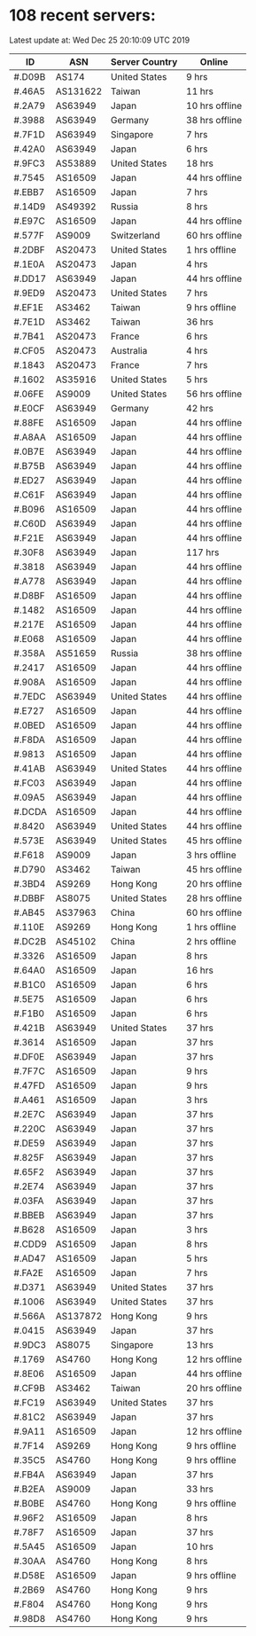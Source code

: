 # 108 recent servers:

Latest update at: Wed Dec 25 20:10:09 UTC 2019

| ID | ASN | Server Country | Online |
| -- | --- | -------------- | ------ |
| #.D09B | AS174 | United States | 9 hrs |
| #.46A5 | AS131622 | Taiwan | 11 hrs |
| #.2A79 | AS63949 | Japan | 10 hrs offline |
| #.3988 | AS63949 | Germany | 38 hrs offline |
| #.7F1D | AS63949 | Singapore | 7 hrs |
| #.42A0 | AS63949 | Japan | 6 hrs |
| #.9FC3 | AS53889 | United States | 18 hrs |
| #.7545 | AS16509 | Japan | 44 hrs offline |
| #.EBB7 | AS16509 | Japan | 7 hrs |
| #.14D9 | AS49392 | Russia | 8 hrs |
| #.E97C | AS16509 | Japan | 44 hrs offline |
| #.577F | AS9009 | Switzerland | 60 hrs offline |
| #.2DBF | AS20473 | United States | 1 hrs offline |
| #.1E0A | AS20473 | Japan | 4 hrs |
| #.DD17 | AS63949 | Japan | 44 hrs offline |
| #.9ED9 | AS20473 | United States | 7 hrs |
| #.EF1E | AS3462 | Taiwan | 9 hrs offline |
| #.7E1D | AS3462 | Taiwan | 36 hrs |
| #.7B41 | AS20473 | France | 6 hrs |
| #.CF05 | AS20473 | Australia | 4 hrs |
| #.1843 | AS20473 | France | 7 hrs |
| #.1602 | AS35916 | United States | 5 hrs |
| #.06FE | AS9009 | United States | 56 hrs offline |
| #.E0CF | AS63949 | Germany | 42 hrs |
| #.88FE | AS16509 | Japan | 44 hrs offline |
| #.A8AA | AS16509 | Japan | 44 hrs offline |
| #.0B7E | AS63949 | Japan | 44 hrs offline |
| #.B75B | AS63949 | Japan | 44 hrs offline |
| #.ED27 | AS63949 | Japan | 44 hrs offline |
| #.C61F | AS63949 | Japan | 44 hrs offline |
| #.B096 | AS16509 | Japan | 44 hrs offline |
| #.C60D | AS63949 | Japan | 44 hrs offline |
| #.F21E | AS63949 | Japan | 44 hrs offline |
| #.30F8 | AS63949 | Japan | 117 hrs |
| #.3818 | AS63949 | Japan | 44 hrs offline |
| #.A778 | AS63949 | Japan | 44 hrs offline |
| #.D8BF | AS16509 | Japan | 44 hrs offline |
| #.1482 | AS16509 | Japan | 44 hrs offline |
| #.217E | AS16509 | Japan | 44 hrs offline |
| #.E068 | AS16509 | Japan | 44 hrs offline |
| #.358A | AS51659 | Russia | 38 hrs offline |
| #.2417 | AS16509 | Japan | 44 hrs offline |
| #.908A | AS16509 | Japan | 44 hrs offline |
| #.7EDC | AS63949 | United States | 44 hrs offline |
| #.E727 | AS16509 | Japan | 44 hrs offline |
| #.0BED | AS16509 | Japan | 44 hrs offline |
| #.F8DA | AS16509 | Japan | 44 hrs offline |
| #.9813 | AS16509 | Japan | 44 hrs offline |
| #.41AB | AS63949 | United States | 44 hrs offline |
| #.FC03 | AS63949 | Japan | 44 hrs offline |
| #.09A5 | AS63949 | Japan | 44 hrs offline |
| #.DCDA | AS16509 | Japan | 44 hrs offline |
| #.8420 | AS63949 | United States | 44 hrs offline |
| #.573E | AS63949 | United States | 45 hrs offline |
| #.F618 | AS9009 | Japan | 3 hrs offline |
| #.D790 | AS3462 | Taiwan | 45 hrs offline |
| #.3BD4 | AS9269 | Hong Kong | 20 hrs offline |
| #.DBBF | AS8075 | United States | 28 hrs offline |
| #.AB45 | AS37963 | China | 60 hrs offline |
| #.110E | AS9269 | Hong Kong | 1 hrs offline |
| #.DC2B | AS45102 | China | 2 hrs offline |
| #.3326 | AS16509 | Japan | 8 hrs |
| #.64A0 | AS16509 | Japan | 16 hrs |
| #.B1C0 | AS16509 | Japan | 6 hrs |
| #.5E75 | AS16509 | Japan | 6 hrs |
| #.F1B0 | AS16509 | Japan | 6 hrs |
| #.421B | AS63949 | United States | 37 hrs |
| #.3614 | AS16509 | Japan | 37 hrs |
| #.DF0E | AS63949 | Japan | 37 hrs |
| #.7F7C | AS16509 | Japan | 9 hrs |
| #.47FD | AS16509 | Japan | 9 hrs |
| #.A461 | AS16509 | Japan | 3 hrs |
| #.2E7C | AS63949 | Japan | 37 hrs |
| #.220C | AS63949 | Japan | 37 hrs |
| #.DE59 | AS63949 | Japan | 37 hrs |
| #.825F | AS63949 | Japan | 37 hrs |
| #.65F2 | AS63949 | Japan | 37 hrs |
| #.2E74 | AS63949 | Japan | 37 hrs |
| #.03FA | AS63949 | Japan | 37 hrs |
| #.BBEB | AS63949 | Japan | 37 hrs |
| #.B628 | AS16509 | Japan | 3 hrs |
| #.CDD9 | AS16509 | Japan | 8 hrs |
| #.AD47 | AS16509 | Japan | 5 hrs |
| #.FA2E | AS16509 | Japan | 7 hrs |
| #.D371 | AS63949 | United States | 37 hrs |
| #.1006 | AS63949 | United States | 37 hrs |
| #.566A | AS137872 | Hong Kong | 9 hrs |
| #.0415 | AS63949 | Japan | 37 hrs |
| #.9DC3 | AS8075 | Singapore | 13 hrs |
| #.1769 | AS4760 | Hong Kong | 12 hrs offline |
| #.8E06 | AS16509 | Japan | 44 hrs offline |
| #.CF9B | AS3462 | Taiwan | 20 hrs offline |
| #.FC19 | AS63949 | United States | 37 hrs |
| #.81C2 | AS63949 | Japan | 37 hrs |
| #.9A11 | AS16509 | Japan | 12 hrs offline |
| #.7F14 | AS9269 | Hong Kong | 9 hrs offline |
| #.35C5 | AS4760 | Hong Kong | 9 hrs offline |
| #.FB4A | AS63949 | Japan | 37 hrs |
| #.B2EA | AS9009 | Japan | 33 hrs |
| #.B0BE | AS4760 | Hong Kong | 9 hrs offline |
| #.96F2 | AS16509 | Japan | 8 hrs |
| #.78F7 | AS16509 | Japan | 37 hrs |
| #.5A45 | AS16509 | Japan | 10 hrs |
| #.30AA | AS4760 | Hong Kong | 8 hrs |
| #.D58E | AS16509 | Japan | 9 hrs offline |
| #.2B69 | AS4760 | Hong Kong | 9 hrs |
| #.F804 | AS4760 | Hong Kong | 9 hrs |
| #.98D8 | AS4760 | Hong Kong | 9 hrs |

